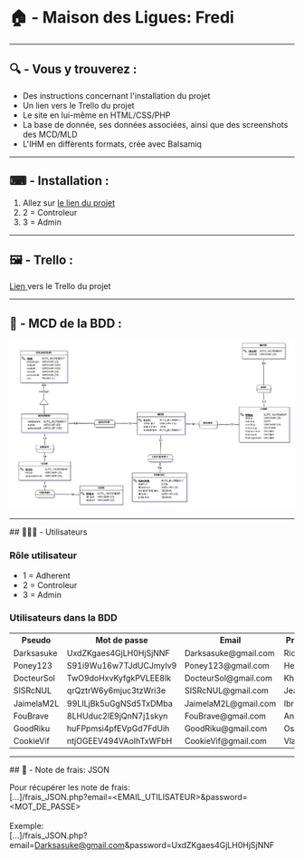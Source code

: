 # 🏠 - Maison des Ligues: Fredi

-----

## 🔍 - Vous y trouverez :

* Des instructions concernant l'installation du projet
* Un lien vers le Trello du projet
* Le site en lui-même en HTML/CSS/PHP
* La base de donnée, ses données associées, ainsi que des screenshots des MCD/MLD
* L'IHM en diffèrents formats, crée avec Balsamiq

-----

## ⌨ - Installation :

<ol>
  <li>Allez sur <a href="https://trello.com/b/ds9X1op6/to-do](https://github.com/dorianGerard/FREDI_AP3.git">
    le lien du projet 
  </a>
    </li>
  <li>2 = Controleur</li>
  <li>3 = Admin</li>
</ol>

-----

## 🖼️ - Trello :

<p>
  <a href="https://trello.com/b/ds9X1op6/to-do">
    Lien 
  </a>vers le Trello du projet
</p>

-----

## 📃 - MCD de la BDD :

<p align="center">
  <img src="https://github.com/dorianGerard/FREDI_AP3/blob/main/BDD/MCD/Capture%20MCD.PNG?raw=true">
</p>

-----

## 🧑‍🤝‍🧑 - Utilisateurs

### Rôle utilisateur

<ul>
  <li>1 = Adherent</li>
  <li>2 = Controleur</li>
  <li>3 = Admin</li>
</ul>

### Utilisateurs dans la BDD

<table>
  <tr><th>Pseudo</th><th>Mot de passe</th><th>Email</th><th>Prénom</th><th>Nom</th><th>Rôle</th></tr>
  <tr><td>Darksasuke</td><td>UxdZKgaes4GjLH0HjSjNNF</td><td>Darksasuke@gmail.com</td><td>Richard</td><td>Cuterrie</td><td>1</td></tr>
  <tr><td>Poney123</td><td>S91i9Wu16w7TJdUCJmyIv9</td><td>Poney123@gmail.com</td><td>Henry</td><td>Car</td><td>1</td></tr>
  <tr><td>DocteurSol</td><td>TwO9doHxvKyfgkPVLEE8lk</td><td>DocteurSol@gmail.com</td><td>Khaoutar</td><td>Tiflette</td><td>1</td></tr>
  <tr><td>SISRcNUL</td><td>qrQztrW6y6mjuc3tzWri3e</td><td>SISRcNUL@gmail.com</td><td>Jean</td><td>Bonbeur</td><td>2</td></tr>
  <tr><td>JaimelaM2L</td><td>99LILjBk5uGgNSd5TxDMba</td><td>JaimelaM2L@gmail.com</td><td>Ibrhima</td><td>Carronie</td><td>3</td></tr>
  <tr><td>FouBrave</td><td>8LHUduc2lE9jQnN7j1skyn</td><td>FouBrave@gmail.com</td><td>Angélica</td><td>Kahuète</td><td>1</td></tr>
  <tr><td>GoodRiku</td><td>huFPpmsi4pfEVpGd7FdUih</td><td>GoodRiku@gmail.com</td><td>Oscar</td><td>Got</td><td>2</td></tr>
  <tr><td>CookieVif</td><td>ntjOGEEV494VAoIhTxWFbH</td><td>CookieVif@gmail.com</td><td>Vladimir</td><td>Aclette</td><td>1</td></tr>
</table>

-----

## 📑 - Note de frais: JSON

Pour récupérer les note de frais:<br>
[...]/frais_JSON.php?email=<EMAIL_UTILISATEUR>&password=<MOT_DE_PASSE><br>
<br>
Exemple:<br>
[...]/frais_JSON.php?email=Darksasuke@gmail.com&password=UxdZKgaes4GjLH0HjSjNNF
